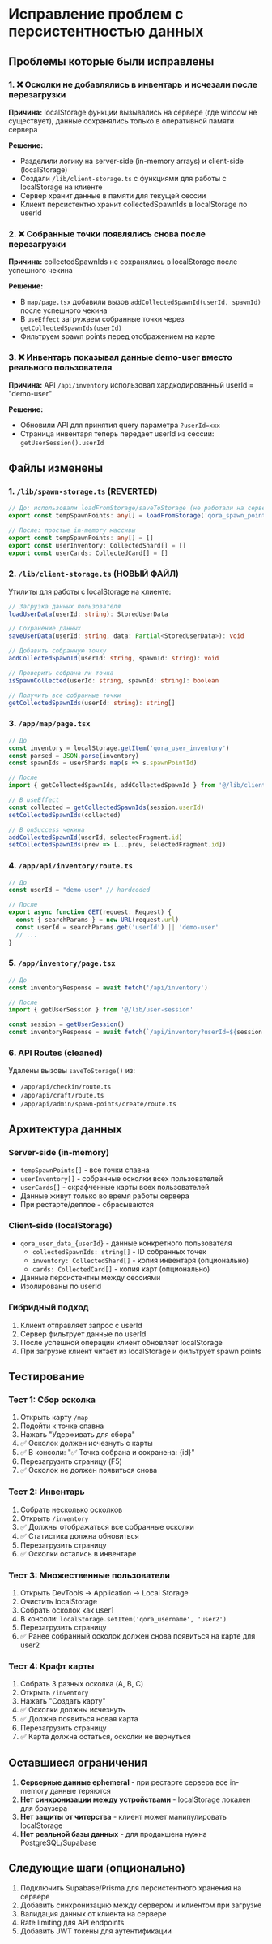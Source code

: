 # Исправление проблем с персистентностью данных

## Проблемы которые были исправлены

### 1. ❌ Осколки не добавлялись в инвентарь и исчезали после перезагрузки
**Причина:** localStorage функции вызывались на сервере (где window не существует), данные сохранялись только в оперативной памяти сервера

**Решение:** 
- Разделили логику на server-side (in-memory arrays) и client-side (localStorage)
- Создали `/lib/client-storage.ts` с функциями для работы с localStorage на клиенте
- Сервер хранит данные в памяти для текущей сессии
- Клиент персистентно хранит collectedSpawnIds в localStorage по userId

### 2. ❌ Собранные точки появлялись снова после перезагрузки
**Причина:** collectedSpawnIds не сохранялись в localStorage после успешного чекина

**Решение:**
- В `map/page.tsx` добавили вызов `addCollectedSpawnId(userId, spawnId)` после успешного чекина
- В `useEffect` загружаем собранные точки через `getCollectedSpawnIds(userId)`
- Фильтруем spawn points перед отображением на карте

### 3. ❌ Инвентарь показывал данные demo-user вместо реального пользователя
**Причина:** API `/api/inventory` использовал хардкодированный userId = "demo-user"

**Решение:**
- Обновили API для принятия query параметра `?userId=xxx`
- Страница инвентаря теперь передает userId из сессии: `getUserSession().userId`

## Файлы изменены

### 1. `/lib/spawn-storage.ts` (REVERTED)
```typescript
// До: использовали loadFromStorage/saveToStorage (не работали на сервере)
export const tempSpawnPoints: any[] = loadFromStorage('qora_spawn_points', [])

// После: простые in-memory массивы
export const tempSpawnPoints: any[] = []
export const userInventory: CollectedShard[] = []
export const userCards: CollectedCard[] = []
```

### 2. `/lib/client-storage.ts` (НОВЫЙ ФАЙЛ)
Утилиты для работы с localStorage на клиенте:
```typescript
// Загрузка данных пользователя
loadUserData(userId: string): StoredUserData

// Сохранение данных
saveUserData(userId: string, data: Partial<StoredUserData>): void

// Добавить собранную точку
addCollectedSpawnId(userId: string, spawnId: string): void

// Проверить собрана ли точка
isSpawnCollected(userId: string, spawnId: string): boolean

// Получить все собранные точки
getCollectedSpawnIds(userId: string): string[]
```

### 3. `/app/map/page.tsx`
```typescript
// До
const inventory = localStorage.getItem('qora_user_inventory')
const parsed = JSON.parse(inventory)
const spawnIds = userShards.map(s => s.spawnPointId)

// После
import { getCollectedSpawnIds, addCollectedSpawnId } from '@/lib/client-storage'

// В useEffect
const collected = getCollectedSpawnIds(session.userId)
setCollectedSpawnIds(collected)

// В onSuccess чекина
addCollectedSpawnId(userId, selectedFragment.id)
setCollectedSpawnIds(prev => [...prev, selectedFragment.id])
```

### 4. `/app/api/inventory/route.ts`
```typescript
// До
const userId = "demo-user" // hardcoded

// После
export async function GET(request: Request) {
  const { searchParams } = new URL(request.url)
  const userId = searchParams.get('userId') || 'demo-user'
  // ...
}
```

### 5. `/app/inventory/page.tsx`
```typescript
// До
const inventoryResponse = await fetch('/api/inventory')

// После
import { getUserSession } from '@/lib/user-session'

const session = getUserSession()
const inventoryResponse = await fetch(`/api/inventory?userId=${session.userId}`)
```

### 6. API Routes (cleaned)
Удалены вызовы `saveToStorage()` из:
- `/app/api/checkin/route.ts`
- `/app/api/craft/route.ts`
- `/app/api/admin/spawn-points/create/route.ts`

## Архитектура данных

### Server-side (in-memory)
- `tempSpawnPoints[]` - все точки спавна
- `userInventory[]` - собранные осколки всех пользователей
- `userCards[]` - скрафченные карты всех пользователей
- Данные живут только во время работы сервера
- При рестарте/деплое - сбрасываются

### Client-side (localStorage)
- `qora_user_data_{userId}` - данные конкретного пользователя
  - `collectedSpawnIds: string[]` - ID собранных точек
  - `inventory: CollectedShard[]` - копия инвентаря (опционально)
  - `cards: CollectedCard[]` - копия карт (опционально)
- Данные персистентны между сессиями
- Изолированы по userId

### Гибридный подход
1. Клиент отправляет запрос с userId
2. Сервер фильтрует данные по userId
3. После успешной операции клиент обновляет localStorage
4. При загрузке клиент читает из localStorage и фильтрует spawn points

## Тестирование

### Тест 1: Сбор осколка
1. Открыть карту `/map`
2. Подойти к точке спавна
3. Нажать "Удерживать для сбора"
4. ✅ Осколок должен исчезнуть с карты
5. ✅ В консоли: "✅ Точка собрана и сохранена: {id}"
6. Перезагрузить страницу (F5)
7. ✅ Осколок не должен появиться снова

### Тест 2: Инвентарь
1. Собрать несколько осколков
2. Открыть `/inventory`
3. ✅ Должны отображаться все собранные осколки
4. ✅ Статистика должна обновиться
5. Перезагрузить страницу
6. ✅ Осколки остались в инвентаре

### Тест 3: Множественные пользователи
1. Открыть DevTools → Application → Local Storage
2. Очистить localStorage
3. Собрать осколок как user1
4. В консоли: `localStorage.setItem('qora_username', 'user2')`
5. Перезагрузить страницу
6. ✅ Ранее собранный осколок должен снова появиться на карте для user2

### Тест 4: Крафт карты
1. Собрать 3 разных осколка (A, B, C)
2. Открыть `/inventory`
3. Нажать "Создать карту"
4. ✅ Осколки должны исчезнуть
5. ✅ Должна появиться новая карта
6. Перезагрузить страницу
7. ✅ Карта должна остаться, осколки не вернуться

## Оставшиеся ограничения

1. **Серверные данные ephemeral** - при рестарте сервера все in-memory данные теряются
2. **Нет синхронизации между устройствами** - localStorage локален для браузера
3. **Нет защиты от читерства** - клиент может манипулировать localStorage
4. **Нет реальной базы данных** - для продакшена нужна PostgreSQL/Supabase

## Следующие шаги (опционально)

1. Подключить Supabase/Prisma для персистентного хранения на сервере
2. Добавить синхронизацию между сервером и клиентом при загрузке
3. Валидация данных от клиента на сервере
4. Rate limiting для API endpoints
5. Добавить JWT токены для аутентификации
